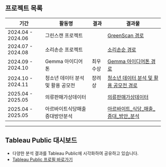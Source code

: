 ## 프로젝트 목록

| 기간            | 활동명                               | 결과      | 결과물                         |
|-----------------|-------------------------------------|----------|--------------------------------|
| 2024.04 - 2024.06| 그린스캔 프로젝트 |  |[GreenScan 경로](https://github.com/KimTaekgyoon/project/tree/main/green_scan)|
| 2024.07 - 2024.08| 소리손순 프로젝트 |  |[소리손순 경로](https://github.com/KimTaekgyoon/project/tree/main/%EC%86%8C%EB%A6%AC%EC%86%90%EC%88%9C)|
| 2024.09 - 2024.10| Gemma 아이디어톤 | 최우수상 |[Gemma 아이디어톤 경로](https://github.com/KimTaekgyoon/project/tree/main/gemma-fine-tunning)|
| 2024.10 - 2024.11 | 청소년 데이터 분석 및 활용 공모전 | 장려상 |[청소년 데이터 분석 및 활용 공모전 경로](https://github.com/KimTaekgyoon/project/tree/main/%EC%B2%AD%EC%86%8C%EB%85%84%EB%8D%B0%EC%9D%B4%ED%84%B0)|
| 2025.04 - 2025.05 | 의류판매가상데이터 |  |[의류판매가상데이터](https://github.com/KimTaekgyoon/project/tree/main/%EC%9D%98%EB%A5%98%ED%8C%90%EB%A7%A4%EA%B0%80%EC%83%81%EB%8D%B0%EC%9D%B4%ED%84%B0)|
| 2025.04 - 2025.05| 아르바이트식당매출증대방안분석 |  |[아르바이트_식당_매출_증대_방안_분석](https://github.com/user-attachments/files/20874035/_._._._._.pdf)



---
## Tableau Public 대시보드

- 다양한 분석 결과를 Tableau Public에 시각화하여 공유하고 있습니다.  
- [Tableau Public 프로필 바로가기](https://public.tableau.com/app/profile/taekgyoon.kim/vizzes)
